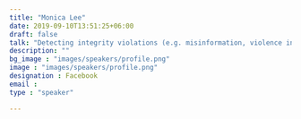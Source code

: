 ```yaml
---
title: "Monica Lee"
date: 2019-09-10T13:51:25+06:00
draft: false
talk: "Detecting integrity violations (e.g. misinformation, violence incitement, hate) on social media platforms is key to keeping the information ecosystems safe and secure. Traditionally, platforms use keywords to detect these harms. However, adversarial actors have adapted and learned to evade Standard detection approaches. This can make detecting harm difficult both over time and at scale.We develop a novel method for modeling adversarial harmful movements as an interaction graph and then leverage the graph structure to efficiently learn language and signal adaptations. The proposed approach marries network and text mining techniques to pull signals from noisy text data to efficiently learn movement narratives and frames. Using data from Facebook, we demonstrate a proof of concept on conspiracy-based misinformation movements circulating on the platform. We show that our networked approach outperforms standard text mining approaches. This work highlights how leveraging both structure (i.e. how users interact with one another in an information space) and content (i.e. the content users produce), allows one to better model context. Our work offers an approach for extracting insights from noisy social media data. "
description: ""
bg_image : "images/speakers/profile.png"
image : "images/speakers/profile.png"
designation : Facebook
email : 
type : "speaker"

---
```


